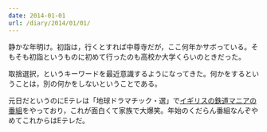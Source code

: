 ```yaml
---
date: 2014-01-01
url: /diary/2014/01/01/
---
```


静かな年明け。初詣は，行くとすれば中尊寺だが，ここ何年かサボっている。そもそも初詣というものに初めて行ったのも高校か大学くらいのときだった。

取捨選択，というキーワードを最近意識するようになってきた。何かをするということは，別の何かをしないということである。

元日だというのにEテレは「地球ドラマチック・選」で[イギリスの鉄道マニアの番組](http://www4.nhk.or.jp/dramatic/x/2014-01-01/31/11365/)をやっており，これが面白くて家族で大爆笑。年始のくだらん番組なんぞやめてこれからはEテレだ。